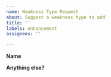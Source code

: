 ```yaml
---
name: Weakness Type Request
about: Suggest a weakness type to add
title: ''
labels: enhancement
assignees: ''

---
```


**Name**


**Anything else?**
